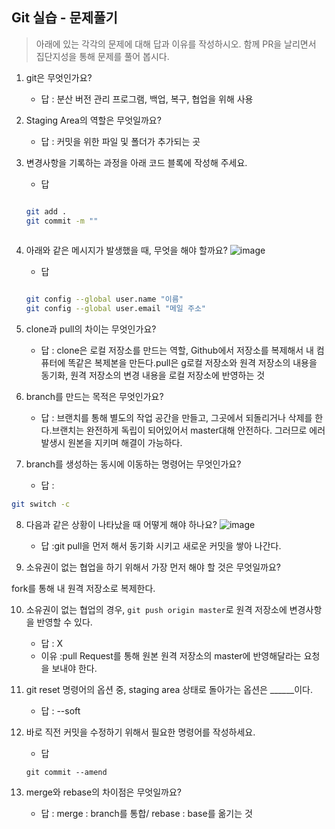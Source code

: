 ## Git 실습 - 문제풀기
> 아래에 있는 각각의 문제에 대해 답과 이유를 작성하시오.
> 함께 PR을 날리면서 집단지성을 통해 문제를 풀어 봅시다.

1. git은 무엇인가요?   
   - 답 : 분산 버전 관리 프로그램, 백업, 복구, 협업을 위해 사용
  
2. Staging Area의 역할은 무엇일까요?
   - 답 : 커밋을 위한 파일 및 폴더가 추가되는 곳

3. 변경사항을 기록하는 과정을 아래 코드 블록에 작성해 주세요.
   - 답
   ```bash

   git add .
   git commit -m ""
  
   ```

4. 아래와 같은 메시지가 발생했을 때, 무엇을 해야 할까요?
![image](https://user-images.githubusercontent.com/98133984/181182281-4d01a374-62fe-4957-9a07-1efc005e35d3.png)
   - 답
   ```bash

   git config --global user.name "이름"
   git config --global user.email "메일 주소"
   
   ```
5. clone과 pull의 차이는 무엇인가요?
   - 답 : clone은  로컬 저장소를 만드는 역할,
Github에서 저장소를 복제해서 내 컴퓨터에 똑같은 복제본을 만든다.pull은 g로컬 저장소와 원격 저장소의 내용을 동기화, 원격 저장소의 변경 내용을 로컬 저장소에 반영하는 것

6. branch를 만드는 목적은 무엇인가요?
    - 답 : 브랜치를 통해 별도의 작업 공간을 만들고, 그곳에서 되돌리거나 삭제를 한다.브랜치는 완전하게 독립이 되어있어서 master대해 안전하다. 그러므로 에러 발생시 원본을 지키며 해결이 가능하다.

7. branch를 생성하는 동시에 이동하는 명령어는 무엇인가요?
    - 답 : 
```bash
git switch -c
```

8. 다음과 같은 상황이 나타났을 때 어떻게 해야 하나요?
   ![image](https://user-images.githubusercontent.com/98133984/181183354-df42d325-b839-48e1-a4c6-667c20b33d5c.png)
    - 답 :git pull을 먼저 해서 동기화 시키고 새로운 커밋을 쌓아 나간다.


9.  소유권이 없는 협업을 하기 위해서 가장 먼저 해야 할 것은 무엇일까요?

fork를 통해 내 원격 저장소로 복제한다.

10. 소유권이 없는 협업의 경우, `git push origin master`로 원격 저장소에 변경사항을 반영할 수 있다.
    - 답 : X
    - 이유 :pull Request를 통해 원본 원격 저장소의 master에 반영해달라는 요청을 보내야 한다.
 
11. git reset 명령어의 옵션 중, staging area 상태로 돌아가는 옵션은 ______이다.
    - 답 : --soft

12. 바로 직전 커밋을 수정하기 위해서 필요한 명령어를 작성하세요.
    - 답
    ```
    git commit --amend
    ```

13. merge와 rebase의 차이점은 무엇일까요? 
     - 답 : merge : branch를 통합/ rebase : base를 옮기는 것
